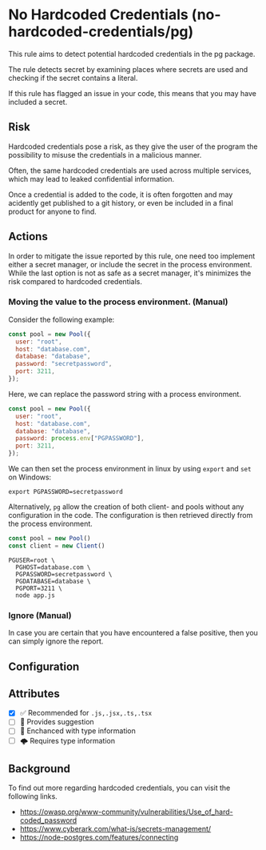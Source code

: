 # No Hardcoded Credentials (no-hardcoded-credentials/pg)

This rule aims to detect potential hardcoded credentials in the pg package.

The rule detects secret by examining places where secrets are used and checking if the secret contains a literal.

If this rule has flagged an issue in your code, this means that you may have included a secret.

## Risk

Hardcoded credentials pose a risk, as they give the user of the program the possibility to misuse the credentials in a malicious manner.

Often, the same hardcoded credentials are used across multiple services, which may lead to leaked confidential information.

Once a credential is added to the code, it is often forgotten and may acidently get published to a git history, or even be included in a final product for anyone to find.

## Actions

In order to mitigate the issue reported by this rule, one need too implement either a secret manager, or include the secret in the process environment. While the last option is not as safe as a secret manager, it's minimizes the risk compared to hardcoded credentials.

### Moving the value to the process environment. (Manual)

Consider the following example:

```js
const pool = new Pool({
  user: "root",
  host: "database.com",
  database: "database",
  password: "secretpassword",
  port: 3211,
});
```

Here, we can replace the password string with a process environment.

```js
const pool = new Pool({
  user: "root",
  host: "database.com",
  database: "database",
  password: process.env["PGPASSWORD"],
  port: 3211,
});
```

We can then set the process environment in linux by using `export` and `set` on Windows:

```shell
export PGPASSWORD=secretpassword
```

Alternatively, `pg` allow the creation of both client- and pools without any configuration in the code. The configuration is then retrieved directly from the process environment.

```js
const pool = new Pool()
const client = new Client()
```

```shell
PGUSER=root \
  PGHOST=database.com \
  PGPASSWORD=secretpassword \
  PGDATABASE=database \
  PGPORT=3211 \
  node app.js
```

### Ignore (Manual)

In case you are certain that you have encountered a false positive, then you can simply ignore the report.

## Configuration

## Attributes

- [X] ✅ Recommended for ```.js,.jsx,.ts,.tsx```
- [ ] 🔧 Provides suggestion
- [ ] 💭 Enchanced with type information
- [ ] 🌩 Requires type information

## Background

To find out more regarding hardcoded credentials, you can visit the following links.

- <https://owasp.org/www-community/vulnerabilities/Use_of_hard-coded_password>
- <https://www.cyberark.com/what-is/secrets-management/>
- <https://node-postgres.com/features/connecting>
